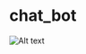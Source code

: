 # chat_bot

![Alt text]("https://github.com/possible3656/chat_bot/blob/master/screenshot/Screenshot_20220828-162611.jpg" "Title")
